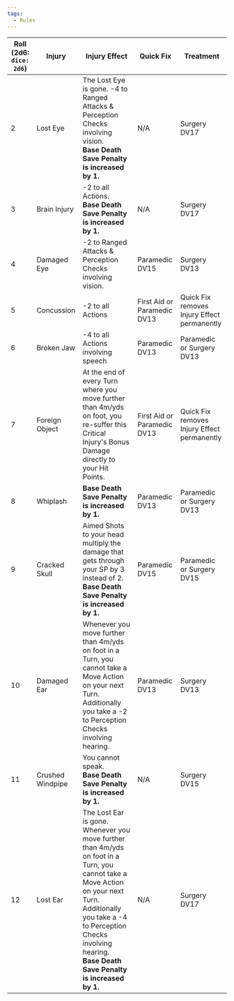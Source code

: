 ```yaml
---
tags:
  - Rules
---
```

| Roll (2d6: `dice: 2d6`) | Injury                         | Injury Effect                                                                                                                                                                                                                                         | Quick Fix                   | Treatment                                   |
| ----------------------- | ------------------------------ | ----------------------------------------------------------------------------------------------------------------------------------------------------------------------------------------------------------------------------------------------------- | --------------------------- | ------------------------------------------- |
| 2                       | Lost Eye | The Lost Eye is gone. -4 to Ranged Attacks & Perception Checks involving vision. <br>**Base Death Save Penalty is increased by 1.**                                                                                                                                         | N/A                         | Surgery DV17                                |
| 3                       | Brain Injury                   | -2 to all Actions. <br>**Base Death Save Penalty is increased by 1.**                                                                                                                                                                                 | N/A                         | Surgery DV17                                |
| 4                       | Damaged Eye                    | -2 to Ranged Attacks & Perception Checks involving vision.                                                                                                                                                                                            | Paramedic DV15              | Surgery DV13                                |
| 5                       | Concussion                     | -2 to all Actions                                                                                                                                                                                                                                     | First Aid or Paramedic DV13 | Quick Fix removes Injury Effect permanently |
| 6                       | Broken Jaw                     | -4 to all Actions involving speech                                                                                                                                                                                                                    | Paramedic DV13              | Paramedic or Surgery DV13                   |
| 7                       | Foreign Object                 | At the end of every Turn where you move further than 4m/yds on foot, you re-suffer this Critical Injury's Bonus Damage directly to your Hit Points.                                                                                                   | First Aid or Paramedic DV13 | Quick Fix removes Injury Effect permanently |
| 8                       | Whiplash                       | **Base Death Save Penalty is increased by 1.**                                                                                                                                                                                                    | Paramedic DV13              | Paramedic or Surgery DV13                   |
| 9                       | Cracked Skull                  | Aimed Shots to your head multiply the damage that gets through your SP by 3 instead of 2. <br>**Base Death Save Penalty is increased by 1.**                                                                                                          | Paramedic DV15              | Paramedic or Surgery DV15                   |
| 10                      | Damaged Ear                    | Whenever you move further than 4m/yds on foot in a Turn, you cannot take a Move Action on your next Turn. Additionally you take a -2 to Perception Checks involving hearing.                                                                          | Paramedic DV13              | Surgery DV13                                |
| 11                      | Crushed Windpipe               | You cannot speak. <br>**Base Death Save Penalty is increased by 1.**                                                                                                                                                                                  | N/A                         | Surgery DV15                                |
| 12                      | Lost Ear                       | The Lost Ear is gone. Whenever you move further than 4m/yds on foot in a Turn, you cannot take a Move Action on your next Turn. Additionally you take a -4 to Perception Checks involving hearing. <br>**Base Death Save Penalty is increased by 1.** | N/A                         | Surgery DV17                                | 
